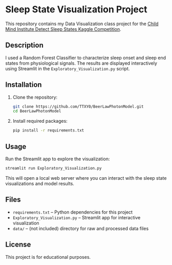 # Sleep State Visualization Project

This repository contains my Data Visualization class project for the [Child Mind Institute Detect Sleep States Kaggle Competition](https://www.kaggle.com/competitions/child-mind-institute-detect-sleep-states).

## Description

I used a Random Forest Classifier to characterize sleep onset and sleep end states from physiological signals. The results are displayed interactively using Streamlit in the `Exploratory_Visualization.py` script.

## Installation

1. Clone the repository:

   ```bash
   git clone https://github.com/TTXY0/BeerLawPhotonModel.git
   cd BeerLawPhotonModel
   ```

2. Install required packages:

   ```bash
   pip install -r requirements.txt
   ```

## Usage

Run the Streamlit app to explore the visualization:

```bash
streamlit run Exploratory_Visualization.py
```

This will open a local web server where you can interact with the sleep state visualizations and model results.

## Files

* `requirements.txt` – Python dependencies for this project
* `Exploratory_Visualization.py` – Streamlit app for interactive visualization
* `data/` – (not included) directory for raw and processed data files

## License

This project is for educational purposes.
